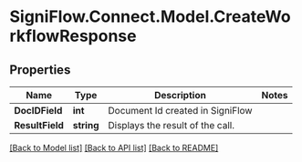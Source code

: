 
# SigniFlow.Connect.Model.CreateWorkflowResponse

## Properties

Name | Type | Description | Notes
------------ | ------------- | ------------- | -------------
**DocIDField** | **int** | Document Id created in SigniFlow | 
**ResultField** | **string** | Displays the result of the call. | 

[[Back to Model list]](../README.md#documentation-for-models)
[[Back to API list]](../README.md#documentation-for-api-endpoints)
[[Back to README]](../README.md)

